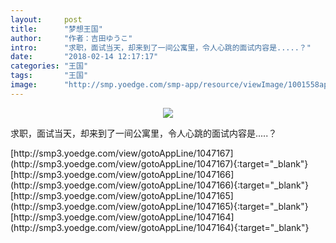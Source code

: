 ```yaml
---
layout:     post
title:      "梦想王国"
author:     "作者：吉田ゆうこ"
intro:      "求职，面试当天，却来到了一间公寓里，令人心跳的面试内容是.....？"
date:       "2018-02-14 12:17:17"
categories: "王国"
tags:       "王国"
image:      "http://smp.yoedge.com/smp-app/resource/viewImage/1001558appline.png"
---
```

<div style="text-align: center">
<p><img src="http://smp.yoedge.com/smp-app/resource/viewImage/1001558appline.png"/></p>
</div>
<p class="post-meta">
<span>求职，面试当天，却来到了一间公寓里，令人心跳的面试内容是.....？</span>
</p>
[http://smp3.yoedge.com/view/gotoAppLine/1047167](http://smp3.yoedge.com/view/gotoAppLine/1047167){:target="_blank"}
[http://smp3.yoedge.com/view/gotoAppLine/1047166](http://smp3.yoedge.com/view/gotoAppLine/1047166){:target="_blank"}
[http://smp3.yoedge.com/view/gotoAppLine/1047165](http://smp3.yoedge.com/view/gotoAppLine/1047165){:target="_blank"}
[http://smp3.yoedge.com/view/gotoAppLine/1047164](http://smp3.yoedge.com/view/gotoAppLine/1047164){:target="_blank"}


